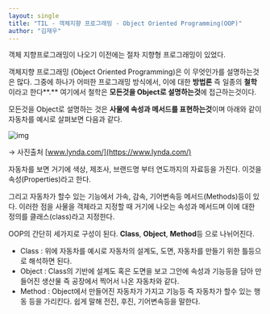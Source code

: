 ```yaml
---
layout: single
title: "TIL - 객체지향 프로그래밍 - Object Oriented Programming(OOP)"
author: "김재우"
---
```


객체 지향프로그래밍이 나오기 이전에는 절차 지향형 프로그래밍이 있었다.

 

 

객체지향 프로그래밍 (Object Oriented Programming)은 이 무엇인가를 설명하는것은 많다. 그중에 하나가 어떠한 프로그래밍 방식에서, 이에 대한 **방법론** 즉 일종의 **철학**이라고 한다**.** 여기에서 철학은 **모든것을 Object로 설명하는것**에 접근하는것이다. 

 

모든것을 Object로 설명하는 것은 **사물에 속성과 메서드를 표현하는것**이며 아래와 같이 자동차를 예시로 살펴보면 다음과 같다.

 



![img](https://blog.kakaocdn.net/dn/KGybR/btqPJLyW0o5/cKqN0XPKbFmRbJHtDekmL0/img.png)



→ 사진출처 [www.lynda.com/](https://www.lynda.com/)

 

자동차를 보면 거기에 색상, 제조사, 브랜드명 부터 연도까지의 자료등을 가진다. 이것을 속성(Properties)라고 한다.

그리고 자동차가 할수 있는 기능에서 가속, 감속, 기어변속등 메서드(Methods)등이 있다. 이러한 점을 사물을 객체라고 지정할 때 거기에 나오는 속성과 메서드며 이에 대한 정의를 클래스(class)라고 지정한다.

 

OOP의 간단히 세가지로 구성이 된다. **Class**, **Object**, **Method**등 으로 나뉘어진다.

-  Class : 위에 자동차를 예시로 자동차의 설계도, 도면, 자동차를 만들기 위한 틀등으로 해석하면 된다.
-  Object : Class의 기반에 설계도 혹은 도면을 보고 그안에 속성과 기능등을 담아 만들어진 생산물 즉 공장에서 찍어서 나온 자동차와 같다.
-  Method : Object에서 만들어진 자동차가 가지고 기능등 즉 자동차가 할수 있는 행동 등을 가리킨다. 쉽게 말해 전진, 후진, 기어변속등을 말한다.